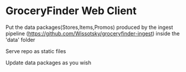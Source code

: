 # GroceryFinder Web Client

Put the data packages(Stores,Items,Promos) produced by the ingest pipeline (https://github.com/Wissotsky/groceryfinder-ingest) inside the 'data' folder

Serve repo as static files

Update data packages as you wish
